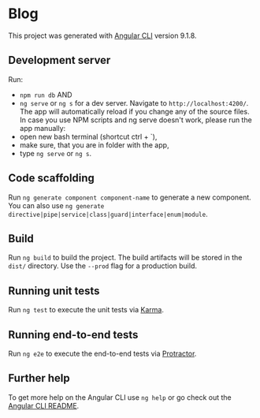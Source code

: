 # Blog

This project was generated with [Angular CLI](https://github.com/angular/angular-cli) version 9.1.8.

## Development server

Run:
- `npm run db` AND 
- `ng serve` or `ng s` 
for a dev server. Navigate to `http://localhost:4200/`. The app will automatically reload if you change any of the source files.
In case you use NPM scripts and ng serve doesn't work, please run the app manually:
- open new bash terminal (shortcut ctrl + `),
- make sure, that you are in folder with the app,
- type `ng serve` or `ng s`.

## Code scaffolding

Run `ng generate component component-name` to generate a new component. You can also use `ng generate directive|pipe|service|class|guard|interface|enum|module`.

## Build

Run `ng build` to build the project. The build artifacts will be stored in the `dist/` directory. Use the `--prod` flag for a production build.

## Running unit tests

Run `ng test` to execute the unit tests via [Karma](https://karma-runner.github.io).

## Running end-to-end tests

Run `ng e2e` to execute the end-to-end tests via [Protractor](http://www.protractortest.org/).

## Further help

To get more help on the Angular CLI use `ng help` or go check out the [Angular CLI README](https://github.com/angular/angular-cli/blob/master/README.md).
